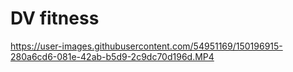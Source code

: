 # DV fitness

https://user-images.githubusercontent.com/54951169/150196915-280a6cd6-081e-42ab-b5d9-2c9dc70d196d.MP4

